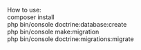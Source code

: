 How to use: <br>
composer install <br>
php bin/console doctrine:database:create
<br>
php bin/console make:migration <br>
php bin/console doctrine:migrations:migrate